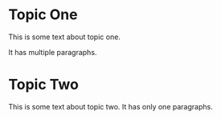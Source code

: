 Topic One
=========

This is some text about topic one.

It has multiple paragraphs.

Topic Two
=========

This is some text about topic two. It has only one paragraphs.
